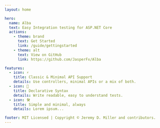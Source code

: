 ```yaml
---
layout: home

hero:
  name: Alba
  text: Easy Integration testing for ASP.NET Core
  actions:
    - theme: brand
      text: Get Started
      link: /guide/gettingstarted
    - theme: alt
      text: View on GitHub
      link: https://github.com/JasperFx/Alba

features:
  - icon: ⚡️
    title: Classic & Minimal API Support
    details: Use controllers, minimal APIs or a mix of both.
  - icon: 🖖
    title: Declarative Syntax
    details: Write readable, easy to understand tests.
  - icon: 🛠️
    title: Simple and minimal, always
    details: Lorem ipsum...

footer: MIT Licensed | Copyright © Jeremy D. Miller and contributors.
---
```

